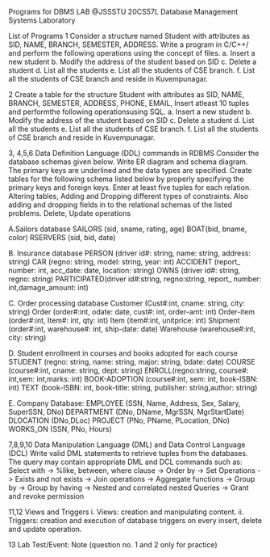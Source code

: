 Programs for DBMS LAB @JSSSTU 
20CS57L Database Management Systems Laboratory

List of Programs
1 Consider a structure named Student with attributes as SID, NAME, 
BRANCH, SEMESTER, ADDRESS. 
Write a program in C/C++/ and perform the following operations using 
the concept of files.
a. Insert a new student
b. Modify the address of the student based on SID
c. Delete a student
d. List all the students
e. List all the students of CSE branch.
f. List all the students of CSE branch and reside in Kuvempunagar.

2 Create a table for the structure Student with attributes as SID, NAME, 
BRANCH, SEMESTER, ADDRESS, PHONE, EMAIL, Insert atleast 10 
tuples and performthe following operationsusing SQL.
a. Insert a new student
b. Modify the address of the student based on SID
c. Delete a student
d. List all the students
e. List all the students of CSE branch.
f. List all the students of CSE branch and reside in Kuvempunagar.

3, 4,5,6 
Data Definition Language (DDL) commands in RDBMS
Consider the database schemas given below.
Write ER diagram and schema diagram. The primary keys are 
underlined and the data types are specified.
Create tables for the following schema listed below by properly 
specifying the primary keys and foreign keys.
Enter at least five tuples for each relation.
Altering tables,
Adding and Dropping different types of constraints.
Also adding and dropping fields in to the relational schemas of the listed
problems.
Delete, Update operations

A.Sailors database
SAILORS (sid, sname, rating, age)
BOAT(bid, bname, color)
RSERVERS (sid, bid, date)

B. Insurance database
PERSON (driver id#: string, name: string, address: string)
CAR (regno: string, model: string, year: int)
ACCIDENT (report_ number: int, acc_date: date, location: string)
OWNS (driver id#: string, regno: string)
PARTICIPATED(driver id#:string, regno:string, report_ number: 
int,damage_amount: int)

C. Order processing database
Customer (Cust#:int, cname: string, city: string)
Order (order#:int, odate: date, cust#: int, order-amt: int)
Order-item (order#:int, Item#: int, qty: int)
Item (item#:int, unitprice: int)
Shipment (order#:int, warehouse#: int, ship-date: date)
Warehouse (warehouse#:int, city: string)

D. Student enrollment in courses and books adopted for each course
STUDENT (regno: string, name: string, major: string, bdate: date)
COURSE (course#:int, cname: string, dept: string)
ENROLL(regno:string, course#: int,sem: int,marks: int)
BOOK-ADOPTION (course#:int, sem: int, book-ISBN: int)
TEXT (book-ISBN: int, book-title: string, publisher: string,author: 
string)

E. Company Database:
EMPLOYEE (SSN, Name, Address, Sex, Salary, SuperSSN, DNo)
DEPARTMENT (DNo, DName, MgrSSN, MgrStartDate)
DLOCATION (DNo,DLoc)
PROJECT (PNo, PName, PLocation, DNo)
WORKS_ON (SSN, PNo, Hours)

7,8,9,10
Data Manipulation Language (DML) and Data Control Language 
(DCL)
Write valid DML statements to retrieve tuples from the databases. The 
query may contain appropriate DML and DCL commands such as:
Select with
-> %like, between, where clause
-> Order by
-> Set Operations
-> Exists and not exists
-> Join operations
-> Aggregate functions
-> Group by
-> Group by having
-> Nested and correlated nested Queries
-> Grant and revoke permission

11,12 Views and Triggers
i. Views: creation and manipulating content.
ii. Triggers: creation and execution of database triggers on every insert, 
delete and update operation.

13 Lab Test/Event: Note (question no. 1 and 2 only for practice)

